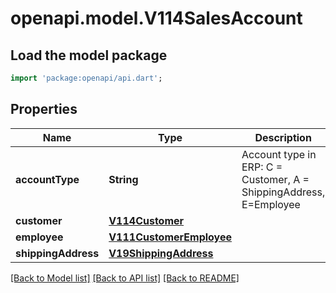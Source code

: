 # openapi.model.V114SalesAccount

## Load the model package
```dart
import 'package:openapi/api.dart';
```

## Properties
Name | Type | Description | Notes
------------ | ------------- | ------------- | -------------
**accountType** | **String** | Account type in ERP: C = Customer, A = ShippingAddress, E=Employee | [optional] 
**customer** | [**V114Customer**](V114Customer.md) |  | [optional] 
**employee** | [**V111CustomerEmployee**](V111CustomerEmployee.md) |  | [optional] 
**shippingAddress** | [**V19ShippingAddress**](V19ShippingAddress.md) |  | [optional] 

[[Back to Model list]](../README.md#documentation-for-models) [[Back to API list]](../README.md#documentation-for-api-endpoints) [[Back to README]](../README.md)


